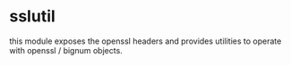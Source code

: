 # sslutil

this module exposes the openssl headers and provides utilities to
operate with openssl / bignum objects.

